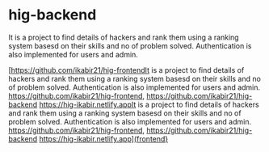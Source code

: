 # hig-backend
It is a project to find details of hackers and rank them using a ranking system basesd on their skills and no of problem solved. Authentication is also implemented for users and admin.


[https://github.com/ikabir21/hig-frontendIt is a project to find details of hackers and rank them using a ranking system basesd on their skills and no of problem solved. Authentication is also implemented for users and admin.
https://github.com/ikabir21/hig-frontend, https://github.com/ikabir21/hig-backend
https://hig-ikabir.netlify.appIt is a project to find details of hackers and rank them using a ranking system basesd on their skills and no of problem solved. Authentication is also implemented for users and admin.
https://github.com/ikabir21/hig-frontend, https://github.com/ikabir21/hig-backend
https://hig-ikabir.netlify.app](frontend}
